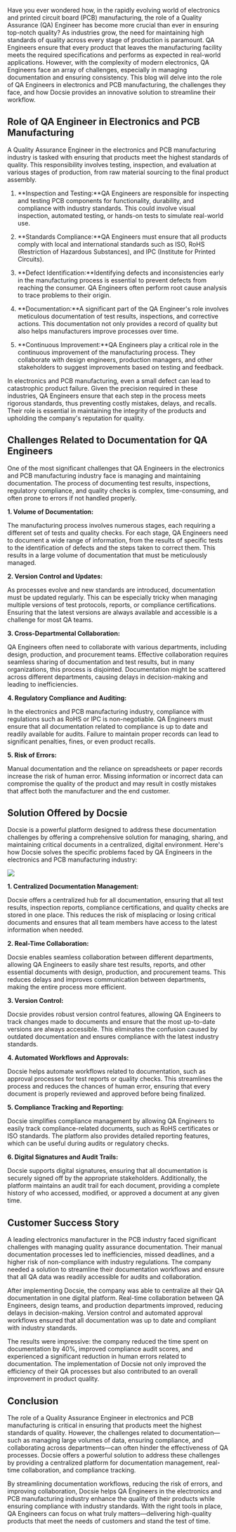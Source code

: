 Have you ever wondered how, in the rapidly evolving world of electronics and printed circuit board (PCB) manufacturing, the role of a Quality Assurance (QA) Engineer has become more crucial than ever in ensuring top-notch quality?  As industries grow, the need for maintaining high standards of quality across every stage of production is paramount. QA Engineers ensure that every product that leaves the manufacturing facility meets the required specifications and performs as expected in real-world applications. However, with the complexity of modern electronics, QA Engineers face an array of challenges, especially in managing documentation and ensuring consistency. This blog will delve into the role of QA Engineers in electronics and PCB manufacturing, the challenges they face, and how Docsie provides an innovative solution to streamline their workflow.

## Role of QA Engineer in Electronics and PCB Manufacturing

A Quality Assurance Engineer in the electronics and PCB manufacturing industry is tasked with ensuring that products meet the highest standards of quality. This responsibility involves testing, inspection, and evaluation at various stages of production, from raw material sourcing to the final product assembly.

1. **Inspection and Testing:**QA Engineers are responsible for inspecting and testing PCB components for functionality, durability, and compliance with industry standards. This could involve visual inspection, automated testing, or hands-on tests to simulate real-world use.

2. **Standards Compliance:**QA Engineers must ensure that all products comply with local and international standards such as ISO, RoHS (Restriction of Hazardous Substances), and IPC (Institute for Printed Circuits).

3. **Defect Identification:**Identifying defects and inconsistencies early in the manufacturing process is essential to prevent defects from reaching the consumer. QA Engineers often perform root cause analysis to trace problems to their origin.

4. **Documentation:**A significant part of the QA Engineer's role involves meticulous documentation of test results, inspections, and corrective actions. This documentation not only provides a record of quality but also helps manufacturers improve processes over time.

5. **Continuous Improvement:**QA Engineers play a critical role in the continuous improvement of the manufacturing process. They collaborate with design engineers, production managers, and other stakeholders to suggest improvements based on testing and feedback.

In electronics and PCB manufacturing, even a small defect can lead to catastrophic product failure. Given the precision required in these industries, QA Engineers ensure that each step in the process meets rigorous standards, thus preventing costly mistakes, delays, and recalls. Their role is essential in maintaining the integrity of the products and upholding the company's reputation for quality.

## Challenges Related to Documentation for QA Engineers

One of the most significant challenges that QA Engineers in the electronics and PCB manufacturing industry face is managing and maintaining documentation. The process of documenting test results, inspections, regulatory compliance, and quality checks is complex, time-consuming, and often prone to errors if not handled properly.

**1. Volume of Documentation:**

The manufacturing process involves numerous stages, each requiring a different set of tests and quality checks. For each stage, QA Engineers need to document a wide range of information, from the results of specific tests to the identification of defects and the steps taken to correct them. This results in a large volume of documentation that must be meticulously managed.

**2. Version Control and Updates:**

As processes evolve and new standards are introduced, documentation must be updated regularly. This can be especially tricky when managing multiple versions of test protocols, reports, or compliance certifications. Ensuring that the latest versions are always available and accessible is a challenge for most QA teams.

**3. Cross-Departmental Collaboration:**

QA Engineers often need to collaborate with various departments, including design, production, and procurement teams. Effective collaboration requires seamless sharing of documentation and test results, but in many organizations, this process is disjointed. Documentation might be scattered across different departments, causing delays in decision-making and leading to inefficiencies.

**4. Regulatory Compliance and Auditing:**

In the electronics and PCB manufacturing industry, compliance with regulations such as RoHS or IPC is non-negotiable. QA Engineers must ensure that all documentation related to compliance is up to date and readily available for audits. Failure to maintain proper records can lead to significant penalties, fines, or even product recalls.

**5. Risk of Errors:**

Manual documentation and the reliance on spreadsheets or paper records increase the risk of human error. Missing information or incorrect data can compromise the quality of the product and may result in costly mistakes that affect both the manufacturer and the end customer.

## Solution Offered by Docsie

Docsie is a powerful platform designed to address these documentation challenges by offering a comprehensive solution for managing, sharing, and maintaining critical documents in a centralized, digital environment. Here's how Docsie solves the specific problems faced by QA Engineers in the electronics and PCB manufacturing industry:

![](https://cdn.docsie.io/workspace_PxAvC1Uenuc7ad6H3/doc_wn84Jkoc6hIMTO2eE/file_gejSDBalG6XIlaugg/image_28affdea-4c17-8b5d-5089-d055c22576a6.jpg)

**1. Centralized Documentation Management:**

Docsie offers a centralized hub for all documentation, ensuring that all test results, inspection reports, compliance certifications, and quality checks are stored in one place. This reduces the risk of misplacing or losing critical documents and ensures that all team members have access to the latest information when needed.

**2. Real-Time Collaboration:**

Docsie enables seamless collaboration between different departments, allowing QA Engineers to easily share test results, reports, and other essential documents with design, production, and procurement teams. This reduces delays and improves communication between departments, making the entire process more efficient.

**3. Version Control:**

Docsie provides robust version control features, allowing QA Engineers to track changes made to documents and ensure that the most up-to-date versions are always accessible. This eliminates the confusion caused by outdated documentation and ensures compliance with the latest industry standards.

**4. Automated Workflows and Approvals:**

Docsie helps automate workflows related to documentation, such as approval processes for test reports or quality checks. This streamlines the process and reduces the chances of human error, ensuring that every document is properly reviewed and approved before being finalized.

**5. Compliance Tracking and Reporting:**

Docsie simplifies compliance management by allowing QA Engineers to easily track compliance-related documents, such as RoHS certificates or ISO standards. The platform also provides detailed reporting features, which can be useful during audits or regulatory checks.

**6. Digital Signatures and Audit Trails:**

Docsie supports digital signatures, ensuring that all documentation is securely signed off by the appropriate stakeholders. Additionally, the platform maintains an audit trail for each document, providing a complete history of who accessed, modified, or approved a document at any given time.

## Customer Success Story

A leading electronics manufacturer in the PCB industry faced significant challenges with managing quality assurance documentation. Their manual documentation processes led to inefficiencies, missed deadlines, and a higher risk of non-compliance with industry regulations. The company needed a solution to streamline their documentation workflows and ensure that all QA data was readily accessible for audits and collaboration.

After implementing Docsie, the company was able to centralize all their QA documentation in one digital platform. Real-time collaboration between QA Engineers, design teams, and production departments improved, reducing delays in decision-making. Version control and automated approval workflows ensured that all documentation was up to date and compliant with industry standards.

The results were impressive: the company reduced the time spent on documentation by 40%, improved compliance audit scores, and experienced a significant reduction in human errors related to documentation. The implementation of Docsie not only improved the efficiency of their QA processes but also contributed to an overall improvement in product quality.

## Conclusion

The role of a Quality Assurance Engineer in electronics and PCB manufacturing is critical in ensuring that products meet the highest standards of quality. However, the challenges related to documentation—such as managing large volumes of data, ensuring compliance, and collaborating across departments—can often hinder the effectiveness of QA processes. Docsie offers a powerful solution to address these challenges by providing a centralized platform for documentation management, real-time collaboration, and compliance tracking.

By streamlining documentation workflows, reducing the risk of errors, and improving collaboration, Docsie helps QA Engineers in the electronics and PCB manufacturing industry enhance the quality of their products while ensuring compliance with industry standards. With the right tools in place, QA Engineers can focus on what truly matters—delivering high-quality products that meet the needs of customers and stand the test of time.
